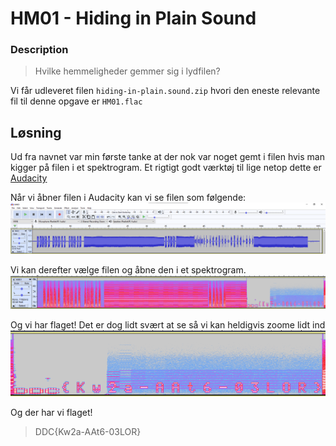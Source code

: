 # HM01 - Hiding in Plain Sound
### Description
>Hvilke hemmeligheder gemmer sig i lydfilen?

Vi får udleveret filen `hiding-in-plain.sound.zip` hvori den eneste relevante fil til denne opgave er `HM01.flac`

## Løsning
Ud fra navnet var min første tanke at der nok var noget gemt i filen hvis man kigger på filen i et spektrogram. Et rigtigt godt værktøj til lige netop dette er [Audacity](https://www.audacityteam.org/)

Når vi åbner filen i Audacity kan vi se filen som følgende:
![Audacity](./Images/Audacity.png)

Vi kan derefter vælge filen og åbne den i et spektrogram.
![Spektrogram](./Images/Flag.png)

Og vi har flaget! Det er dog lidt svært at se så vi kan heldigvis zoome lidt ind
![Flag zoomed](./Images/FlagZoom.png)

Og der har vi flaget!
>DDC{Kw2a-AAt6-03LOR}
